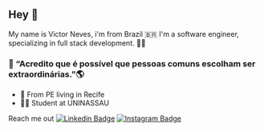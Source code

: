 ## Hey 🖖

My name is Victor Neves, i'm from Brazil 🇧🇷 I'm a software engineer, specializing in full stack development. 👨‍💻

### 🧐 “Acredito que é possível que pessoas comuns escolham ser extraordinárias.”🌎

- 📍 From PE living in Recife 
- 👨‍💻 Student at UNINASSAU 

Reach me out 
[![Linkedin Badge](https://img.shields.io/badge/-LinkedIn-blue?style=flat-square&logo=Linkedin&logoColor=white&link=https://www.linkedin.com/in/isadora-rodrigues-stangarlin-48402b141/)](https://www.linkedin.com/in/victor-neves-7b25341b9/)
[![Instagram Badge](https://img.shields.io/badge/-Instagram-violet?style=flat-square&logo=Instagram&logoColor=white&link=https://www.instagram.com/papodedev/)](https://www.instagram.com/victor.neves___/) 


